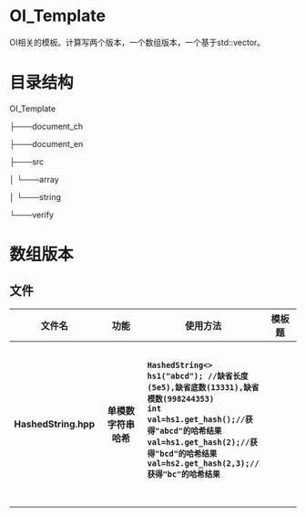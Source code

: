 # OI_Template
 OI相关的模板。计算写两个版本，一个数组版本，一个基于std::vector。

# 目录结构
OI_Template

├───document_ch

├───document_en

├───src

│   └───array

│       └───string

└───verify

# 数组版本
## 文件
<table width="500px">
<tr><th width="10%">文件名</th><th width="30%">功能</th><th width="40%">使用方法</th><th width="20%">模板题</th></tr>
<tr>
    <th>HashedString.hpp</th>
    <th>单模数字符串哈希</th>
    <th>
        <pre align="left">
            <code>
HashedString<> hs1("abcd"); //缺省长度(5e5),缺省底数(13331),缺省模数(998244353)
int val=hs1.get_hash();//获得"abcd"的哈希结果
val=hs1.get_hash(2);//获得"bcd"的哈希结果
val=hs2.get_hash(2,3);//获得"bc"的哈希结果
            </code>
        </pre>
    </th>
    <th></th>
</tr>
</table>